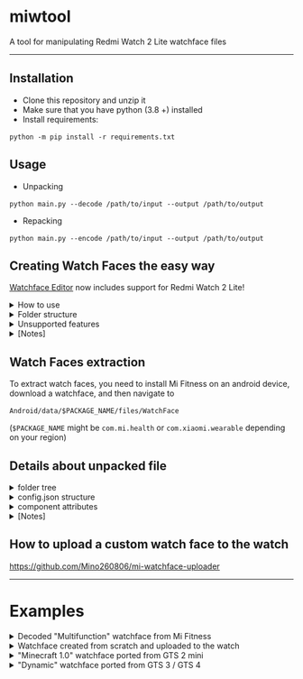 # miwtool
A tool for manipulating Redmi Watch 2 Lite watchface files

-----
## Installation
- Clone this repository and unzip it
- Make sure that you have python (3.8 +) installed
- Install requirements:
```commandline
python -m pip install -r requirements.txt
```

## Usage
- Unpacking
```commandline
python main.py --decode /path/to/input --output /path/to/output
```

- Repacking
```commandline
python main.py --encode /path/to/input --output /path/to/output
```

## Creating Watch Faces the easy way

[Watchface Editor](https://v1ack.github.io/watchfaceEditor/) now includes support for Redmi Watch 2 Lite! 


<details>
    <summary>How to use</summary>

- In the top right corner, press "Devices" and select "Redmi Watch 2 Lite"
- Go to "View" Tab, press "SELECT" button in front of Images and select all
of your custom images (they must be named in order "0.png", "1.png", "2.png"...)
- In "Edit" Tab, you can change watch "Name" under "MetaData", and add a custom "Id" (optional)
- Toggle the components you want to add in the right
- In "Design" Tab, position your components freely
- After finishing, click "EXPORT JSON" and save the file as "watchface.json" 
in the same folder then the images you imported earlier


### Compiling to ready-to-install file
```commandline
python main.py --encode_wfeditor /path/to/input --output /path/to/output
```

### Compiling to unpacked file
```commandline
python main.py --decode_wfeditor /path/to/input --output /path/to/output
```

where `path/to/input` refers to the folder which contains the exported "watchface.json" and the images

</details>

<details>
    <summary>Folder structure</summary>

```
├── 0000.png
├── 0001.png
├── 0002.png
├── 0003.png
├── 0004.png
├── 0005.png
├── 0006.png
├── 0007.png
...
└── watchface.json
```
</details>

<details>
    <summary>Unsupported features</summary>

- 12/24H format change
- Date OneLine
- Steps Goal, Steps Progress, Steps Progress Circle, Steps Goal Icon
- Distance
- Alarm, Bluetooth, Lock, Do not disturb
- Battery icon, Battery bar
- Weather OneLine, Day Weather, Night Weather, Alt Day Weather, Alt Night Weather
- Air Pollution
</details>

<details>
    <summary>[Notes]</summary>

- Only "Tens" image matters in Time, ("Ones" is ignored) 
- Editing `config.json` (see "Details about unpacked file") gives you a more 
complete control over features (exclusive: analog, ...)
- Weather CustomIcon must be in this exact order: 
Sunny, Cloudy, Overcast, Showers, Thunder Storm, Snowy, Sleet, Moderate Rain, Heavy Rain,
Weak Snow, Moderate Snow, Heavy Snow, Very Heavy Snow, Foggy, Windy, Weak Snow,
Loop (?), Unknown Data, Showers

</details>

##  Watch Faces extraction
To extract watch faces, you need to install Mi Fitness on an android 
device, download a watchface, and then navigate to 
```
Android/data/$PACKAGE_NAME/files/WatchFace
```
(`$PACKAGE_NAME` might be `com.mi.health` 
or `com.xiaomi.wearable` depending on your region)

## Details about unpacked file
<details>
  <summary>folder tree</summary>

```
.
├── config.json
├── images_0
│   └── static.png
...
├── images_11
│   ├── image_0.png
│   ├── image_1.png
...
│   ├── image_8.png
│   └── image_9.png
└── images_preview
    └── static.png
```
</details>

<details>
<summary>config.json structure</summary>

```
{
    "name": "Watch Face Name",
    "id": "12345678",
    "preview": {
        "static": "path/to/preview.png"
    },
    "components": [
        {
            "x": 0,
            "y": 0,
            "static": "background.png"
        },
        ...
        ]
    }
}
```

</details>

<details>
<summary>component attributes</summary>


| Attribute           | Condition       | Description                                      | Data type     |
|---------------------|-----------------|--------------------------------------------------|---------------|
| x                   | *               | x coordinate                                     | int16         |
| y                   | *               | y coordinate                                     | int16         |
| static              | optional        | static image path                                | string        |
| dynamic             | optional        | dynamic images paths                             | array[string] |
| type                | optional        | defines the type of a dynamic widget             | object        |
| -- category         | *               | [TIME / BATTERY...]                              | string        |
| -- type             | *               | [HOUR / TEMPERATURE / ...]                       | string        |
| -- format           | *               | the format to display  the data                  | string        |
| -- coordinate_types | *               | what x and y mean                                | string        |
| pivot_x             | if R            | xcenter of rotation                              | int16         |
| pivot_y             | if R            | ycenter of rotation                              | int16         |
| max_value           | if R            | max_value that defines a rotation                | int16         |
| max_degrees         | if R            | degrees corresponding to max_value (3600° is 2π) | int16         |
| values_ranges       | if FORMAT_IMAGE | value range for each image                       | array[uint32] |
| spacing             | optional        | spacing in pixels at the end of each image       | int           |

</details>

<details>
<summary>[Notes]</summary>

- Images can have any names and can be placed in any folder
- All categories, types, formats, and coordinate_types can be found in `constants.py`
- Examples can be found in ./examples/watchfaces/decoded
</details>

## How to upload a custom watch face to the watch
https://github.com/Mino260806/mi-watchface-uploader

-----
# Examples

<details>
  <summary>Decoded "Multifunction" watchface from Mi Fitness</summary>

![decoder](examples/decoder_1.png)

</details>
  
<details>
  <summary>Watchface created from scratch and uploaded to the watch  </summary>

![encoder](examples/encoder_1.jpg)

</details>


<details>
  <summary>"Minecraft 1.0" watchface ported from GTS 2 mini </summary>

![encoder](examples/encoder_2.jpg)
Source: https://amazfitwatchfaces.com/gts/view/9999

</details>

<details>
  <summary>"Dynamic" watchface ported from GTS 3 / GTS 4 </summary>

![encoder](examples/encoder_3.jpg)
Source: https://amazfitwatchfaces.com/gts/view/9953

</details>

